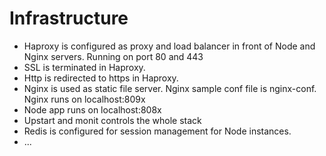 Infrastructure
==============

* Haproxy is configured as proxy and load balancer in front of Node and Nginx servers. Running on port 80 and 443
* SSL is terminated in Haproxy. 
* Http is redirected to https in Haproxy.
* Nginx is used as static file server. Nginx sample conf file is nginx-conf. Nginx runs on localhost:809x
* Node app runs on localhost:808x 
* Upstart and monit controls the whole stack
* Redis is configured for session management for Node instances.
* ...